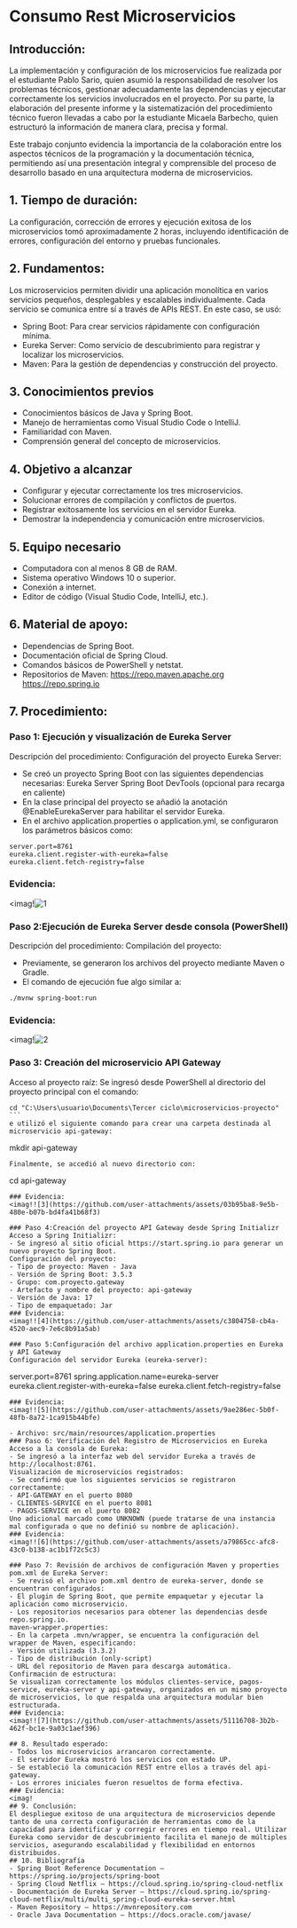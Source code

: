 
# Consumo Rest Microservicios
## Introducción:
La implementación y configuración de los microservicios fue realizada por el estudiante Pablo Sario, quien asumió la responsabilidad de resolver los problemas técnicos, gestionar adecuadamente las dependencias y ejecutar correctamente los servicios involucrados en el proyecto. Por su parte, la elaboración del presente informe y la sistematización del procedimiento técnico fueron llevadas a cabo por la estudiante Micaela Barbecho, quien estructuró la información de manera clara, precisa y formal.

Este trabajo conjunto evidencia la importancia de la colaboración entre los aspectos técnicos de la programación y la documentación técnica, permitiendo así una presentación integral y comprensible del proceso de desarrollo basado en una arquitectura moderna de microservicios.
## 1. Tiempo de duración:
La configuración, corrección de errores y ejecución exitosa de los microservicios tomó aproximadamente 2 horas, incluyendo identificación de errores, configuración del entorno y pruebas funcionales.
## 2. Fundamentos:
Los microservicios permiten dividir una aplicación monolítica en varios servicios pequeños, desplegables y escalables individualmente. Cada servicio se comunica entre sí a través de APIs REST. En este caso, se usó:
- Spring Boot: Para crear servicios rápidamente con configuración mínima.
- Eureka Server: Como servicio de descubrimiento para registrar y localizar los microservicios.
- Maven: Para la gestión de dependencias y construcción del proyecto.
## 3. Conocimientos previos
- Conocimientos básicos de Java y Spring Boot.
- Manejo de herramientas como Visual Studio Code o IntelliJ.
- Familiaridad con Maven.
- Comprensión general del concepto de microservicios.
## 4. Objetivo a alcanzar
- Configurar y ejecutar correctamente los tres microservicios.
- Solucionar errores de compilación y conflictos de puertos.
- Registrar exitosamente los servicios en el servidor Eureka.
- Demostrar la independencia y comunicación entre microservicios.
## 5. Equipo necesario
- Computadora con al menos 8 GB de RAM.
- Sistema operativo Windows 10 o superior.
- Conexión a internet.
- Editor de código (Visual Studio Code, IntelliJ, etc.).
## 6. Material de apoyo:
- Dependencias de Spring Boot.
- Documentación oficial de Spring Cloud.
- Comandos básicos de PowerShell y netstat.
- Repositorios de Maven:
https://repo.maven.apache.org
https://repo.spring.io
## 7. Procedimiento:
### Paso 1: Ejecución y visualización de Eureka Server
Descripción del procedimiento:
Configuración del proyecto Eureka Server:
- Se creó un proyecto Spring Boot con las siguientes dependencias necesarias:
Eureka Server
Spring Boot DevTools (opcional para recarga en caliente)
- En la clase principal del proyecto se añadió la anotación @EnableEurekaServer para habilitar el servidor Eureka.
- En el archivo application.properties o application.yml, se configuraron los parámetros básicos como:
```
server.port=8761
eureka.client.register-with-eureka=false
eureka.client.fetch-registry=false
````
### Evidencia:
<imag!![1](https://github.com/user-attachments/assets/1b839c88-9d31-419e-9fee-033fd972cc3d)

### Paso 2:Ejecución de Eureka Server desde consola (PowerShell)
Descripción del procedimiento:
Compilación del proyecto:
- Previamente, se generaron los archivos del proyecto mediante Maven o Gradle.
- El comando de ejecución fue algo similar a:
```
./mvnw spring-boot:run
````
### Evidencia:
<imag!![2](https://github.com/user-attachments/assets/73b2b91b-3fad-45a4-88dd-e985fcefe678)

### Paso 3: Creación del microservicio API Gateway
Acceso al proyecto raíz:
Se ingresó desde PowerShell al directorio del proyecto principal con el comando:
````
cd "C:\Users\usuario\Documents\Tercer ciclo\microservicios-proyecto"
```
e utilizó el siguiente comando para crear una carpeta destinada al microservicio api-gateway:
````
mkdir api-gateway
```
Finalmente, se accedió al nuevo directorio con:
````
cd api-gateway
```
### Evidencia:
<imag!![3](https://github.com/user-attachments/assets/03b95ba8-9e5b-480e-b07b-bd4fa41b68f3)

### Paso 4:Creación del proyecto API Gateway desde Spring Initializr
Acceso a Spring Initializr:
- Se ingresó al sitio oficial https://start.spring.io para generar un nuevo proyecto Spring Boot.
Configuración del proyecto:
- Tipo de proyecto: Maven - Java
- Versión de Spring Boot: 3.5.3
- Grupo: com.proyecto.gateway
- Artefacto y nombre del proyecto: api-gateway
- Versión de Java: 17
- Tipo de empaquetado: Jar
### Evidencia:
<imag!![4](https://github.com/user-attachments/assets/c3804758-cb4a-4520-aec9-7e6c8b91a5ab)

### Paso 5:Configuración del archivo application.properties en Eureka y API Gateway
Configuración del servidor Eureka (eureka-server):
````
server.port=8761
spring.application.name=eureka-server
eureka.client.register-with-eureka=false
eureka.client.fetch-registry=false
```
### Evidencia:
<imag!![5](https://github.com/user-attachments/assets/9ae286ec-5b0f-48fb-8a72-1ca915b44bfe)

- Archivo: src/main/resources/application.properties
### Paso 6: Verificación del Registro de Microservicios en Eureka
Acceso a la consola de Eureka:
- Se ingresó a la interfaz web del servidor Eureka a través de http://localhost:8761.
Visualización de microservicios registrados:
- Se confirmó que los siguientes servicios se registraron correctamente:
- API-GATEWAY en el puerto 8080
- CLIENTES-SERVICE en el puerto 8081
- PAGOS-SERVICE en el puerto 8082
Uno adicional marcado como UNKNOWN (puede tratarse de una instancia mal configurada o que no definió su nombre de aplicación).
### Evidencia:
<imag!![6](https://github.com/user-attachments/assets/a79865cc-afc8-43c0-b138-ac1b1f72c5c3)

### Paso 7: Revisión de archivos de configuración Maven y properties
pom.xml de Eureka Server:
- Se revisó el archivo pom.xml dentro de eureka-server, donde se encuentran configurados:
- El plugin de Spring Boot, que permite empaquetar y ejecutar la aplicación como microservicio.
- Los repositorios necesarios para obtener las dependencias desde repo.spring.io.
maven-wrapper.properties:
- En la carpeta .mvn/wrapper, se encuentra la configuración del wrapper de Maven, especificando:
- Versión utilizada (3.3.2)
- Tipo de distribución (only-script)
- URL del repositorio de Maven para descarga automática.
Confirmación de estructura:
Se visualizan correctamente los módulos clientes-service, pagos-service, eureka-server y api-gateway, organizados en un mismo proyecto de microservicios, lo que respalda una arquitectura modular bien estructurada.
### Evidencia:
<imag!![7](https://github.com/user-attachments/assets/51116708-3b2b-462f-bc1e-9a03c1aef396)

## 8. Resultado esperado:
- Todos los microservicios arrancaron correctamente.
- El servidor Eureka mostró los servicios con estado UP.
- Se estableció la comunicación REST entre ellos a través del api-gateway.
- Los errores iniciales fueron resueltos de forma efectiva.
### Evidencia:
<imag!
## 9. Conclusión:
El despliegue exitoso de una arquitectura de microservicios depende tanto de una correcta configuración de herramientas como de la capacidad para identificar y corregir errores en tiempo real. Utilizar Eureka como servidor de descubrimiento facilita el manejo de múltiples servicios, asegurando escalabilidad y flexibilidad en entornos distribuidos.
## 10. Bibliografía
- Spring Boot Reference Documentation – https://spring.io/projects/spring-boot
- Spring Cloud Netflix – https://cloud.spring.io/spring-cloud-netflix
- Documentación de Eureka Server – https://cloud.spring.io/spring-cloud-netflix/multi/multi_spring-cloud-eureka-server.html
- Maven Repository – https://mvnrepository.com
- Oracle Java Documentation – https://docs.oracle.com/javase/






